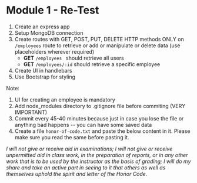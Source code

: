 # Module 1 - Re-Test
1. Create an express app
2. Setup MongoDB connection 
3. Create routes with GET, POST, PUT, DELETE HTTP methods ONLY on `/employees` route to retrieve or add or manipulate or delete data (use placeholders wherever required)
	- **GET** `/employees ` should retrieve all users
	- **GET** `/employees/:id` should retrieve a specific employee
4. Create UI in handlebars 
5. Use Bootstrap for styling

Note:
1. UI for creating an employee is mandatory 
2.  Add node_modules directory to .gitignore file before commiting (VERY IMPORTANT)
3.  Commit every 45-40 minutes because just in case you lose the file or anything bad happens -- you can have some saved data
4. Create a file `honor-of-code.txt` and paste the below content in it. Please make sure you read the same before pasting it.

*I will not give or receive aid in examinations; I will not give or receive unpermitted aid in class work, in the preparation of reports, or in any other work that is to be used by the instructor as the basis of grading;
 I will do my share and take an active part in seeing to it that others as well as themselves uphold the spirit and letter of the Honor Code.*
